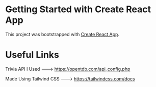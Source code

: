 # Getting Started with Create React App

This project was bootstrapped with [Create React App](https://github.com/facebook/create-react-app).

# Useful Links 

Trivia API I Used ---> https://opentdb.com/api_config.php

Made Using Tailwind CSS ---> https://tailwindcss.com/docs
